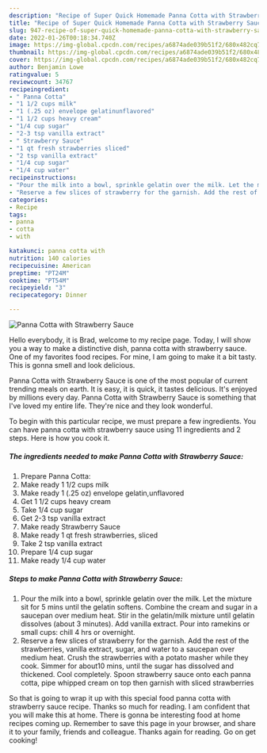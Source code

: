 ```yaml
---
description: "Recipe of Super Quick Homemade Panna Cotta with Strawberry Sauce"
title: "Recipe of Super Quick Homemade Panna Cotta with Strawberry Sauce"
slug: 947-recipe-of-super-quick-homemade-panna-cotta-with-strawberry-sauce
date: 2022-01-26T00:18:34.740Z
image: https://img-global.cpcdn.com/recipes/a6874ade039b51f2/680x482cq70/panna-cotta-with-strawberry-sauce-recipe-main-photo.jpg
thumbnail: https://img-global.cpcdn.com/recipes/a6874ade039b51f2/680x482cq70/panna-cotta-with-strawberry-sauce-recipe-main-photo.jpg
cover: https://img-global.cpcdn.com/recipes/a6874ade039b51f2/680x482cq70/panna-cotta-with-strawberry-sauce-recipe-main-photo.jpg
author: Benjamin Lowe
ratingvalue: 5
reviewcount: 34767
recipeingredient:
- " Panna Cotta"
- "1 1/2 cups milk"
- "1 (.25 oz) envelope gelatinunflavored"
- "1 1/2 cups heavy cream"
- "1/4 cup sugar"
- "2-3 tsp vanilla extract"
- " Strawberry Sauce"
- "1 qt fresh strawberries sliced"
- "2 tsp vanilla extract"
- "1/4 cup sugar"
- "1/4 cup water"
recipeinstructions:
- "Pour the milk into a bowl, sprinkle gelatin over the milk. Let the mixture sit for 5 mins until the gelatin softens. Combine the cream and sugar in a saucepan over medium heat. Stir in the gelatin/milk mixture until gelatin dissolves (about 3 minutes). Add vanilla extract. Pour into ramekins or small cups: chill 4 hrs or overnight."
- "Reserve a few slices of strawberry for the garnish. Add the rest of the strawberries, vanilla extract, sugar, and water to a saucepan over medium heat. Crush the strawberries with a potato masher while they cook. Simmer for about10 mins, until the sugar has dissolved and thickened. Cool completely. Spoon strawberry sauce onto each panna cotta, pipe whipped cream on top then garnish with sliced strawberries"
categories:
- Recipe
tags:
- panna
- cotta
- with

katakunci: panna cotta with 
nutrition: 140 calories
recipecuisine: American
preptime: "PT24M"
cooktime: "PT54M"
recipeyield: "3"
recipecategory: Dinner

---
```



![Panna Cotta with Strawberry Sauce](https://img-global.cpcdn.com/recipes/a6874ade039b51f2/680x482cq70/panna-cotta-with-strawberry-sauce-recipe-main-photo.jpg)

Hello everybody, it is Brad, welcome to my recipe page. Today, I will show you a way to make a distinctive dish, panna cotta with strawberry sauce. One of my favorites food recipes. For mine, I am going to make it a bit tasty. This is gonna smell and look delicious.



Panna Cotta with Strawberry Sauce is one of the most popular of current trending meals on earth. It is easy, it is quick, it tastes delicious. It's enjoyed by millions every day. Panna Cotta with Strawberry Sauce is something that I've loved my entire life. They're nice and they look wonderful.


To begin with this particular recipe, we must prepare a few ingredients. You can have panna cotta with strawberry sauce using 11 ingredients and 2 steps. Here is how you cook it.

<!--inarticleads1-->

##### The ingredients needed to make Panna Cotta with Strawberry Sauce:

1. Prepare  Panna Cotta:
1. Make ready 1 1/2 cups milk
1. Make ready 1 (.25 oz) envelope gelatin,unflavored
1. Get 1 1/2 cups heavy cream
1. Take 1/4 cup sugar
1. Get 2-3 tsp vanilla extract
1. Make ready  Strawberry Sauce
1. Make ready 1 qt fresh strawberries, sliced
1. Take 2 tsp vanilla extract
1. Prepare 1/4 cup sugar
1. Make ready 1/4 cup water




<!--inarticleads2-->

##### Steps to make Panna Cotta with Strawberry Sauce:

1. Pour the milk into a bowl, sprinkle gelatin over the milk. Let the mixture sit for 5 mins until the gelatin softens. Combine the cream and sugar in a saucepan over medium heat. Stir in the gelatin/milk mixture until gelatin dissolves (about 3 minutes). Add vanilla extract. Pour into ramekins or small cups: chill 4 hrs or overnight.
1. Reserve a few slices of strawberry for the garnish. Add the rest of the strawberries, vanilla extract, sugar, and water to a saucepan over medium heat. Crush the strawberries with a potato masher while they cook. Simmer for about10 mins, until the sugar has dissolved and thickened. Cool completely. Spoon strawberry sauce onto each panna cotta, pipe whipped cream on top then garnish with sliced strawberries




So that is going to wrap it up with this special food panna cotta with strawberry sauce recipe. Thanks so much for reading. I am confident that you will make this at home. There is gonna be interesting food at home recipes coming up. Remember to save this page in your browser, and share it to your family, friends and colleague. Thanks again for reading. Go on get cooking!

